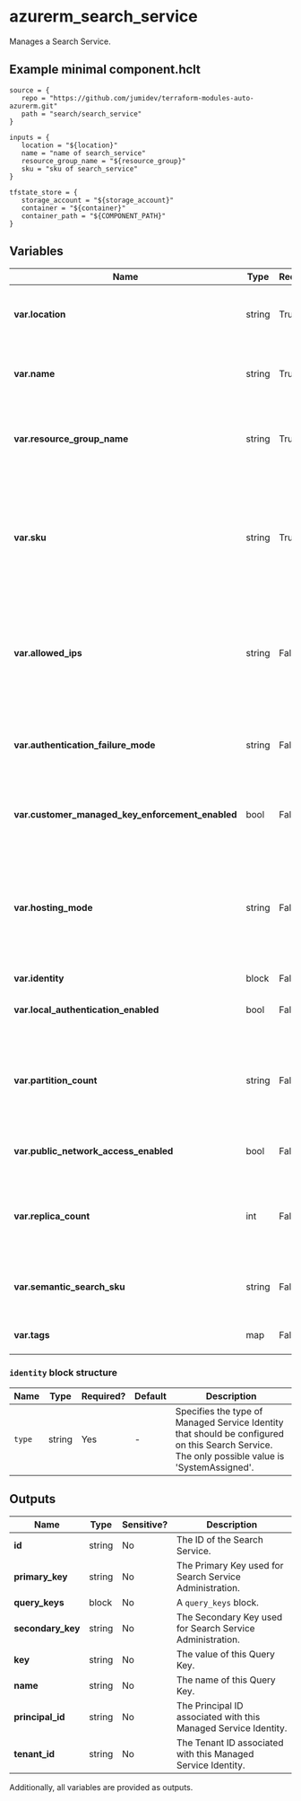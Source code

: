 # azurerm_search_service

Manages a Search Service.

## Example minimal component.hclt

```hcl
source = {
   repo = "https://github.com/jumidev/terraform-modules-auto-azurerm.git" 
   path = "search/search_service" 
}

inputs = {
   location = "${location}" 
   name = "name of search_service" 
   resource_group_name = "${resource_group}" 
   sku = "sku of search_service" 
}

tfstate_store = {
   storage_account = "${storage_account}" 
   container = "${container}" 
   container_path = "${COMPONENT_PATH}" 
}

```

## Variables

| Name | Type | Required? |  Default  |  possible values |  Description |
| ---- | ---- | --------- |  ----------- | ----------- | ----------- |
| **var.location** | string | True | -  |  -  |  The Azure Region where the Search Service should exist. Changing this forces a new Search Service to be created. | 
| **var.name** | string | True | -  |  -  |  The Name which should be used for this Search Service. Changing this forces a new Search Service to be created. | 
| **var.resource_group_name** | string | True | -  |  -  |  The name of the Resource Group where the Search Service should exist. Changing this forces a new Search Service to be created. | 
| **var.sku** | string | True | -  |  `basic`, `free`, `standard`, `standard2`, `standard3`, `storage_optimized_l1`, `storage_optimized_l2`  |  The SKU which should be used for this Search Service. Possible values include `basic`, `free`, `standard`, `standard2`, `standard3`, `storage_optimized_l1` and `storage_optimized_l2`. Changing this forces a new Search Service to be created. | 
| **var.allowed_ips** | string | False | -  |  -  |  Specifies a list of inbound IPv4 or CIDRs that are allowed to access the Search Service. If the incoming IP request is from an IP address which is not included in the `allowed_ips` it will be blocked by the Search Services firewall. | 
| **var.authentication_failure_mode** | string | False | -  |  `http401WithBearerChallenge`, `http403`  |  Specifies the response that the Search Service should return for requests that fail authentication. Possible values include `http401WithBearerChallenge` or `http403`. | 
| **var.customer_managed_key_enforcement_enabled** | bool | False | `False`  |  -  |  Specifies whether the Search Service should enforce that non-customer resources are encrypted. Defaults to `false`. | 
| **var.hosting_mode** | string | False | `default`  |  `highDensity`, `default`  |  Specifies the Hosting Mode, which allows for High Density partitions (that allow for up to 1000 indexes) should be supported. Possible values are `highDensity` or `default`. Defaults to `default`. Changing this forces a new Search Service to be created. | 
| **var.identity** | block | False | -  |  -  |  An `identity` block. | 
| **var.local_authentication_enabled** | bool | False | `True`  |  -  |  Specifies whether the Search Service allows authenticating using API Keys? Defaults to `true`. | 
| **var.partition_count** | string | False | `1`  |  `1`, `2`, `3`, `4`, `6`, `12`  |  Specifies the number of partitions which should be created. This field cannot be set when using a `free` or `basic` sku ([see the Microsoft documentation](https://learn.microsoft.com/azure/search/search-sku-tier)). Possible values include `1`, `2`, `3`, `4`, `6`, or `12`. Defaults to `1`. | 
| **var.public_network_access_enabled** | bool | False | `True`  |  -  |  Specifies whether Public Network Access is allowed for this resource. Defaults to `true`. | 
| **var.replica_count** | int | False | -  |  -  |  Specifies the number of Replica's which should be created for this Search Service. This field cannot be set when using a `free` sku ([see the Microsoft documentation](https://learn.microsoft.com/azure/search/search-sku-tier)). | 
| **var.semantic_search_sku** | string | False | -  |  `free`, `standard`  |  Specifies the Semantic Search SKU which should be used for this Search Service. Possible values include `free` and `standard`. | 
| **var.tags** | map | False | -  |  -  |  Specifies a mapping of tags which should be assigned to this Search Service. | 

### `identity` block structure

| Name | Type | Required? | Default | Description |
| ---- | ---- | --------- | ------- | ----------- |
| `type` | string | Yes | - | Specifies the type of Managed Service Identity that should be configured on this Search Service. The only possible value is 'SystemAssigned'. |



## Outputs

| Name | Type | Sensitive? | Description |
| ---- | ---- | --------- | --------- |
| **id** | string | No  | The ID of the Search Service. | 
| **primary_key** | string | No  | The Primary Key used for Search Service Administration. | 
| **query_keys** | block | No  | A `query_keys` block. | 
| **secondary_key** | string | No  | The Secondary Key used for Search Service Administration. | 
| **key** | string | No  | The value of this Query Key. | 
| **name** | string | No  | The name of this Query Key. | 
| **principal_id** | string | No  | The Principal ID associated with this Managed Service Identity. | 
| **tenant_id** | string | No  | The Tenant ID associated with this Managed Service Identity. | 

Additionally, all variables are provided as outputs.
